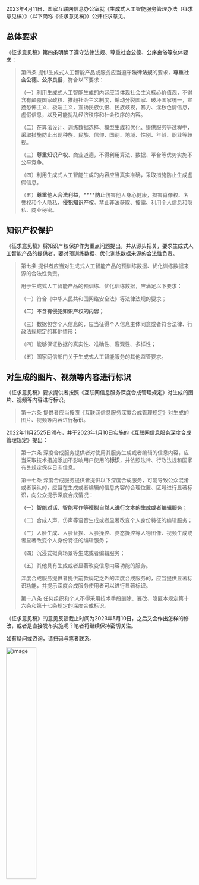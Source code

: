 2023年4月11日，国家互联网信息办公室就《生成式人工智能服务管理办法（征求意见稿）》（以下简称《征求意见稿》）公开征求意见。




## 总体要求

《征求意见稿》第四条明确了遵守法律法规、尊重社会公德、公序良俗等总体要求：

> 第四条 提供生成式人工智能产品或服务应当遵守**法律法规**的要求，**尊重社会公德、公序良俗**，符合以下要求：
> 
> （一）利用生成式人工智能生成的内容应当体现社会主义核心价值观，不得含有颠覆国家政权、推翻社会主义制度，煽动分裂国家、破坏国家统一，宣扬恐怖主义、极端主义，宣扬民族仇恨、民族歧视，暴力、淫秽色情信息，虚假信息，以及可能扰乱经济秩序和社会秩序的内容。
> 
> （二）在算法设计、训练数据选择、模型生成和优化、提供服务等过程中，采取措施防止出现种族、民族、信仰、国别、地域、性别、年龄、职业等歧视。
> 
> （三）**尊重知识产权**、商业道德，不得利用算法、数据、平台等优势实施不公平竞争。
> 
> （四）利用生成式人工智能生成的内容应当真实准确，采取措施防止生成虚假信息。
> 
> （五）**尊重他人合法利益，****防止**伤害他人身心健康，损害肖像权、名誉权和个人隐私，**侵犯知识产权**。禁止非法获取、披露、利用个人信息和隐私、商业秘密。

## 知识产权保护

《征求意见稿》将知识产权保护作为重点问题提出，并从源头把关，要求生成式人工智能产品的提供者，要对预训练数据、优化训练数据来源的合法性负责。

> 第七条 提供者应当对生成式人工智能产品的预训练数据、优化训练数据来源的合法性负责。
> 
> 用于生成式人工智能产品的预训练、优化训练数据，应满足以下要求：
> 
> （一）符合《中华人民共和国网络安全法》等法律法规的要求；
> 
> **（二）不含有侵犯知识产权的内容；**
> 
> （三）数据包含个人信息的，应当征得个人信息主体同意或者符合法律、行政法规规定的其他情形；
> 
> （四）能够保证数据的真实性、准确性、客观性、多样性；
> 
> （五）国家网信部门关于生成式人工智能服务的其他监管要求。

## 对生成的图片、视频等内容进行标识

《征求意见稿》要求提供者按照《互联网信息服务深度合成管理规定》对生成的图片、视频等内容进行标识。

> 第十六条 提供者应当按照《互联网信息服务深度合成管理规定》对生成的图片、视频等内容进行**标识**。

2022年11月2525日颁布，并于2023年1月10日实施的《互联网信息服务深度合成管理规定》提出：

> 第十六条 深度合成服务提供者对使用其服务生成或者编辑的信息内容，应当采取技术措施添加不影响用户使用的**标识**，并依照法律、行政法规和国家有关规定保存日志信息。
> 
> 第十七条 深度合成服务提供者提供以下深度合成服务，可能导致公众混淆或者误认的，应当在生成或者编辑的信息内容的合理位置、区域进行显著标识，向公众提示深度合成情况：
> 
> **（一）智能对话、智能写作等模拟自然人进行文本的生成或者编辑服务；**
> 
> （二）合成人声、仿声等语音生成或者显著改变个人身份特征的编辑服务；
> 
> （三）人脸生成、人脸替换、人脸操控、姿态操控等人物图像、视频生成或者显著改变个人身份特征的编辑服务；
> 
> （四）沉浸式拟真场景等生成或者编辑服务；
> 
> （五）其他具有生成或者显著改变信息内容功能的服务。
> 
> 深度合成服务提供者提供前款规定之外的深度合成服务的，应当提供显著标识功能，并提示深度合成服务使用者可以进行显著标识。
> 
> 第十八条 任何组织和个人不得采用技术手段删除、篡改、隐匿本规定第十六条和第十七条规定的深度合成标识。


《征求意见稿》的意见反馈截止时间为2023年5月10日，之后又会作出怎样的修改，或者是直接发布实施呢？笔者将继续保持密切关注。

如有疑问或咨询，请扫码与笔者联系。


<p></p>
<img width="40%" alt="image" src="https://user-images.githubusercontent.com/131635505/234598194-caff1c68-9720-482e-818f-5241224c7352.png">


